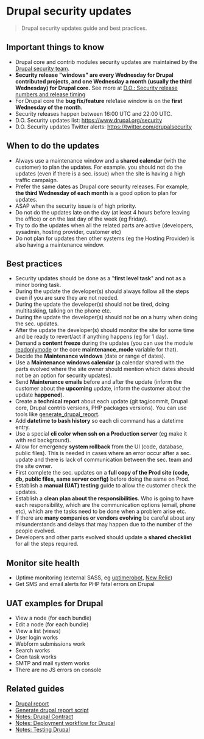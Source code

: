 # Drupal security updates

> Drupal security updates guide and best practices.

## Important things to know

- Drupal core and contrib modules security updates are maintained by the [Drupal security team](https://www.drupal.org/drupal-security-team).
- **Security release "windows" are every Wednesday for Drupal contributed projects, and one Wednesday a month (usually the third Wednesday) for Drupal core.** See more at [D.O.: Security release numbers and release timing](https://www.drupal.org/drupal-security-team/security-release-numbers-and-release-timing)
- For Drupal core the **bug fix/feature** rele1ase window is on the **first Wednesday of the month**.
- Security releases happen between 16:00 UTC and 22:00 UTC.
- D.O. Security updates list: <https://www.drupal.org/security>
- D.O. Security updates Twitter alerts: <https://twitter.com/drupalsecurity>

## When to do the updates

- Always use a maintenance window and a **shared calendar** (with the customer) to plan the updates. For example. you should not do the updates (even if there is a sec. issue) when the site is having a high traffic campaign.
- Prefer the same dates as Drupal core security releases. For example, **the third Wednesday of each month** is a good option to plan for updates.
- ASAP when the security issue is of high priority.
- Do not do the updates late on the day (at least 4 hours before leaving the office) or on the last day of the week (eg Friday).
- Try to do the updates when all the related parts are active (developers, sysadmin, hosting provider, customer etc)
- Do not plan for updates then other systems (eg the Hosting Provider) is also having a maintenance window.

## Best practices

- Security updates should be done as a "**first level task**" and not as a minor boring task.
- During the update the developer(s) should always follow all the steps even if you are sure they are not needed.
- During the update the developer(s) should not be tired, doing multitasking, talking on the phone etc.
- During the update the developer(s) should not be on a hurry when doing the sec. updates.
- After the update the developer(s) should monitor the site for some time and be ready to revert/act if anything happens (eg for 1 day).
- Demand a **content freeze** during the updates (you can use the module [readonlymode](https://www.drupal.org/project/readonlymode) or the core **maintenance_mode** variable for that).
- Decide the **Maintenance windows** (date or range of dates).
- Use a **Maintenance windows calendar** (a calendar shared with the parts evolved where the site owner should mention which dates should not be an option for security updates).
- Send **Maintenance emails** before and after the update (inform the customer about the **upcoming** update, inform the customer about the update **happened**).
- Create a **technical report** about each update (git tag/commit, Drupal core, Drupal contrib versions, PHP packages versions). You can use tools like [generate_drupal_report](https://github.com/theodorosploumis/generate_drupal_report).
- Add **datetime to bash history** so each cli command has a datetime entry.
- Use a special **cli color when ssh on a Production server** (eg make it with red background).
- Allow for emergency **system rollback** from the UI (code, database, public files). This is needed in cases where an error occur after a sec. update and there is lack of communication between the sec. team and the site owner.
- First complete the sec. updates on a **full copy of the Prod site (code, db, public files, same server config)** before doing the same on Prod.
- Establish a **manual (UAT) testing** guide to allow the customer check the updates.
- Establish a **clean plan about the responsibilities**. Who is going to have each responsibility, which are the communication options (email, phone etc), which are the tasks need to be done when a problem arise etc.
- If there are **many companies or vendors evolving** be careful about any misunderstands and delays that may happen due to the number of the people evolved.
- Developers and other parts evolved should update a **shared checklist** for all the steps required.

## Monitor site health

- Uptime monitoring (external SASS, eg [uptimerobot](https://uptimerobot.com), [New Relic](https://newrelic.com))
- Get SMS and email alerts for PHP fatal errors on Drupal

## UAT examples for Drupal

- View a node (for each bundle)
- Edit a node (for each bundle)
- View a list (views)
- User login works
- Webform submissions work
- Search works
- Cron task works
- SMTP and mail system works
- There are no JS errors on console

## Related guides

- [Drupal report](https://github.com/theodorosploumis/drupal-report)
- [Generate drupal report script](https://github.com/theodorosploumis/generate_drupal_report)
- [Notes: Drupal Contract](contract.md)
- [Notes: Deployment workflow for Drupal](deployment-workflow.md)
- [Notes: Testing Drupal](testing/README.md)
